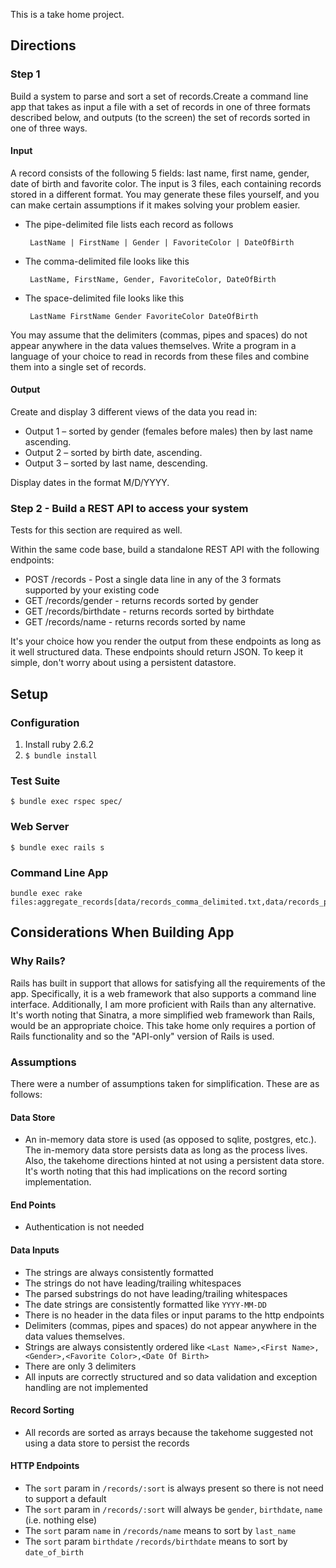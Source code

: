 This is a take home project.

## Directions

### Step 1 

Build a system to parse and sort a set of records.Create a command line app that takes as input a file with a set of records in one of three formats described below, and outputs (to the screen) the set of records sorted in one of three ways.

#### Input

A record consists of the following 5 fields: last name, first name, gender, date of birth and favorite color. The input is 3 files, each containing records stored in a different format. You may generate these files yourself, and you can make certain assumptions if it makes solving your problem easier.

* The pipe-delimited file lists each record as follows

  ```
   LastName | FirstName | Gender | FavoriteColor | DateOfBirth
  ```
* The comma-delimited file looks like this

  ```
   LastName, FirstName, Gender, FavoriteColor, DateOfBirth
  ```
* The space-delimited file looks like this
  ```
   LastName FirstName Gender FavoriteColor DateOfBirth
  ```
  
You may assume that the delimiters (commas, pipes and spaces) do not appear anywhere in the data values themselves. Write a program in a language of your choice to read in records from these files and combine them into a single set of records.

#### Output

Create and display 3 different views of the data you read in:

* Output 1 – sorted by gender (females before males) then by last name ascending.
* Output 2 – sorted by birth date, ascending.
* Output 3 – sorted by last name, descending.

Display dates in the format M/D/YYYY.

### Step 2 - Build a REST API to access your system

Tests for this section are required as well.

Within the same code base, build a standalone REST API with the following endpoints:

* POST /records - Post a single data line in any of the 3 formats supported by your existing code
* GET /records/gender - returns records sorted by gender
* GET /records/birthdate - returns records sorted by birthdate
* GET /records/name - returns records sorted by name

It's your choice how you render the output from these endpoints as long as it well structured data. These endpoints should return JSON.
To keep it simple, don't worry about using a persistent datastore.

## Setup

### Configuration

1. Install ruby 2.6.2
2. `$ bundle install`

### Test Suite

`$ bundle exec rspec spec/`

### Web Server

`$ bundle exec rails s`

### Command Line App

```
bundle exec rake files:aggregate_records[data/records_comma_delimited.txt,data/records_pipe_delimited.txt,data/records_space_delimited.txt]
```

## Considerations When Building App

### Why Rails?

Rails has built in support that allows for satisfying all the requirements of the app. Specifically, it is a web framework that
also supports a command line interface. Additionally, I am more proficient with Rails than any alternative.
It's worth noting that Sinatra, a more simplified web framework than Rails, would be an appropriate choice. 
This take home only requires a portion of Rails functionality and so the "API-only" version of Rails is used.  

### Assumptions
 
There were a number of assumptions taken for simplification. These are as follows:

#### Data Store

* An in-memory data store is used (as opposed to sqlite, postgres, etc.). The in-memory data store persists data as 
  long as the process lives. Also, the takehome directions hinted at not using a persistent data store. It's worth noting
  that this had implications on the record sorting implementation.
  
#### End Points

* Authentication is not needed
 
#### Data Inputs

 * The strings are always consistently formatted
 * The strings do not have leading/trailing whitespaces
 * The parsed substrings do not have leading/trailing whitespaces
 * The date strings are consistently formatted like `YYYY-MM-DD`
 * There is no header in the data files or input params to the http endpoints
 * Delimiters (commas, pipes and spaces) do not appear anywhere in the data values themselves.
 * Strings are always consistently ordered like `<Last Name>,<First Name>,<Gender>,<Favorite Color>,<Date Of Birth>`
 * There are only 3 delimiters
 * All inputs are correctly structured and so data validation and exception handling are not implemented
 
#### Record Sorting

 * All records are sorted as arrays because the takehome suggested not using a data store to persist the records
 
#### HTTP Endpoints

 * The `sort` param in `/records/:sort` is always present so there is not need to support a default
 * The `sort` param in `/records/:sort` will always be `gender`, `birthdate`, `name` (i.e. nothing else)
 * The `sort` param `name` in `/records/name` means to sort by `last_name`
 * The `sort` param `birthdate` `/records/birthdate` means to sort by `date_of_birth`